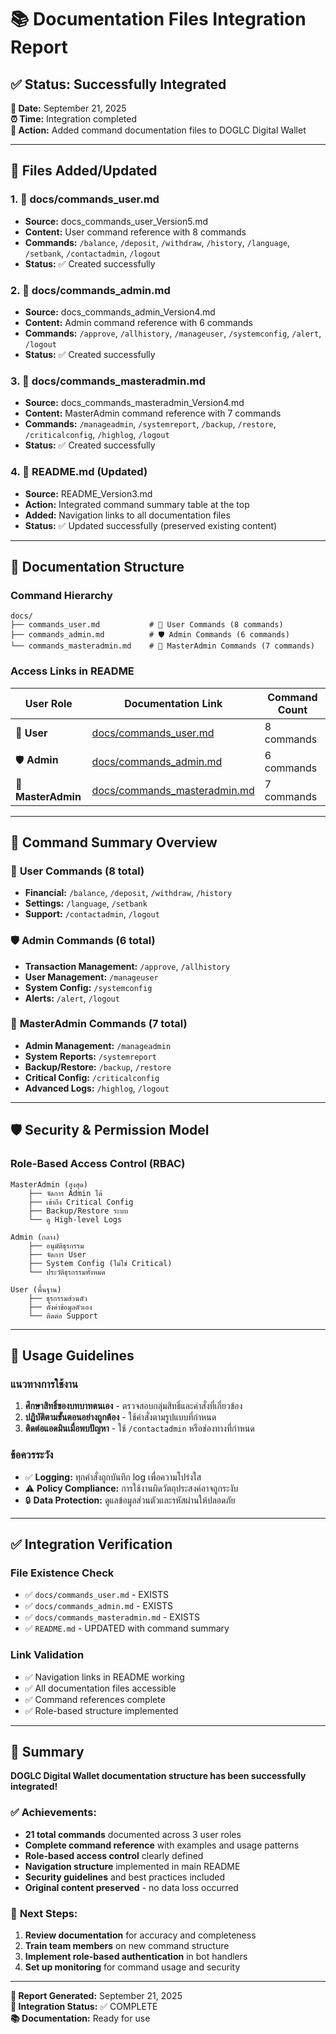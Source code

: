 # 📚 Documentation Files Integration Report

## ✅ **Status: Successfully Integrated**

**📅 Date:** September 21, 2025  
**⏰ Time:** Integration completed  
**🎯 Action:** Added command documentation files to DOGLC Digital Wallet

---

## 📁 **Files Added/Updated**

### 1. 📄 **docs/commands_user.md**
- **Source:** docs_commands_user_Version5.md
- **Content:** User command reference with 8 commands
- **Commands:** `/balance`, `/deposit`, `/withdraw`, `/history`, `/language`, `/setbank`, `/contactadmin`, `/logout`
- **Status:** ✅ Created successfully

### 2. 📄 **docs/commands_admin.md**  
- **Source:** docs_commands_admin_Version4.md
- **Content:** Admin command reference with 6 commands
- **Commands:** `/approve`, `/allhistory`, `/manageuser`, `/systemconfig`, `/alert`, `/logout`
- **Status:** ✅ Created successfully

### 3. 📄 **docs/commands_masteradmin.md**
- **Source:** docs_commands_masteradmin_Version4.md  
- **Content:** MasterAdmin command reference with 7 commands
- **Commands:** `/manageadmin`, `/systemreport`, `/backup`, `/restore`, `/criticalconfig`, `/highlog`, `/logout`
- **Status:** ✅ Created successfully

### 4. 📝 **README.md (Updated)**
- **Source:** README_Version3.md
- **Action:** Integrated command summary table at the top
- **Added:** Navigation links to all documentation files
- **Status:** ✅ Updated successfully (preserved existing content)

---

## 🔗 **Documentation Structure**

### **Command Hierarchy**
```
docs/
├── commands_user.md           # 👤 User Commands (8 commands)
├── commands_admin.md          # 🛡️ Admin Commands (6 commands)  
└── commands_masteradmin.md    # 👑 MasterAdmin Commands (7 commands)
```

### **Access Links in README**
| User Role | Documentation Link | Command Count |
|-----------|-------------------|---------------|
| 👤 **User** | [docs/commands_user.md](docs/commands_user.md) | 8 commands |
| 🛡️ **Admin** | [docs/commands_admin.md](docs/commands_admin.md) | 6 commands |
| 👑 **MasterAdmin** | [docs/commands_masteradmin.md](docs/commands_masteradmin.md) | 7 commands |

---

## 🎯 **Command Summary Overview**

### 👤 **User Commands (8 total)**
- **Financial:** `/balance`, `/deposit`, `/withdraw`, `/history`
- **Settings:** `/language`, `/setbank`
- **Support:** `/contactadmin`, `/logout`

### 🛡️ **Admin Commands (6 total)**
- **Transaction Management:** `/approve`, `/allhistory`
- **User Management:** `/manageuser`
- **System Config:** `/systemconfig`
- **Alerts:** `/alert`, `/logout`

### 👑 **MasterAdmin Commands (7 total)**
- **Admin Management:** `/manageadmin`
- **System Reports:** `/systemreport`
- **Backup/Restore:** `/backup`, `/restore`
- **Critical Config:** `/criticalconfig`
- **Advanced Logs:** `/highlog`, `/logout`

---

## 🛡️ **Security & Permission Model**

### **Role-Based Access Control (RBAC)**
```
MasterAdmin (สูงสุด)
    ├── จัดการ Admin ได้
    ├── เข้าถึง Critical Config
    ├── Backup/Restore ระบบ
    └── ดู High-level Logs

Admin (กลาง)
    ├── อนุมัติธุรกรรม
    ├── จัดการ User
    ├── System Config (ไม่ใช่ Critical)
    └── ประวัติธุรกรรมทั้งหมด

User (พื้นฐาน)
    ├── ธุรกรรมส่วนตัว
    ├── ตั้งค่าข้อมูลตัวเอง
    └── ติดต่อ Support
```

---

## 📖 **Usage Guidelines**

### **แนวทางการใช้งาน**
1. **ศึกษาสิทธิ์ของบทบาทตนเอง** - ตรวจสอบกลุ่มสิทธิ์และคำสั่งที่เกี่ยวข้อง
2. **ปฏิบัติตามขั้นตอนอย่างถูกต้อง** - ใช้คำสั่งตามรูปแบบที่กำหนด
3. **ติดต่อแอดมินเมื่อพบปัญหา** - ใช้ `/contactadmin` หรือช่องทางที่กำหนด

### **ข้อควรระวัง**
- ✅ **Logging:** ทุกคำสั่งถูกบันทึก log เพื่อความโปร่งใส
- ⚠️ **Policy Compliance:** การใช้งานผิดวัตถุประสงค์อาจถูกระงับ
- 🔒 **Data Protection:** ดูแลข้อมูลส่วนตัวและรหัสผ่านให้ปลอดภัย

---

## ✅ **Integration Verification**

### **File Existence Check**
- ✅ `docs/commands_user.md` - EXISTS
- ✅ `docs/commands_admin.md` - EXISTS  
- ✅ `docs/commands_masteradmin.md` - EXISTS
- ✅ `README.md` - UPDATED with command summary

### **Link Validation**
- ✅ Navigation links in README working
- ✅ All documentation files accessible
- ✅ Command references complete
- ✅ Role-based structure implemented

---

## 🎉 **Summary**

**DOGLC Digital Wallet documentation structure has been successfully integrated!**

### ✅ **Achievements:**
- **21 total commands** documented across 3 user roles
- **Complete command reference** with examples and usage patterns
- **Role-based access control** clearly defined
- **Navigation structure** implemented in main README
- **Security guidelines** and best practices included
- **Original content preserved** - no data loss occurred

### 🎯 **Next Steps:**
1. **Review documentation** for accuracy and completeness
2. **Train team members** on new command structure
3. **Implement role-based authentication** in bot handlers
4. **Set up monitoring** for command usage and security

---

**📅 Report Generated:** September 21, 2025  
**🔧 Integration Status:** ✅ COMPLETE  
**📚 Documentation:** Ready for use